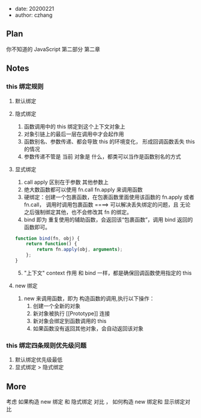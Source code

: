 -   date: 20200221
-   author: czhang

## Plan

你不知道的 JavaScript 第二部分 第二章

## Notes

### this 绑定规则

1. 默认绑定
2. 隐式绑定
    1. 函数调用中的 this 绑定到这个上下文对象上
    2. 对象引链上的最后一层在调用中才会起作用
    3. 函数别名、参数传递、都会导致 this 的环境变化， 形成回调函数丢失 this 的情况
    4. 参数传递不管是 当前 对象是 什么，都类可以当作是函数别名的方式
3. 显式绑定

    1. call apply 区别在于参数 其他参数上
    2. 绝大数函数都可以使用 fn.call fn.apply 来调用函数
    3. 硬绑定：创建一个包裹函数，在包裹函数里面使用该函数的 fn.apply 或者 fn.call， 调用时调用包裹函数 ====> 可以解决丢失绑定的问题，且 无论之后强制绑定其他，也不会修改其 fn 的绑定。
    4. bind 即为 重复使用的辅助函数，会返回该“包裹函数”，调用 bind 返回的函数即可。

    ```js
    function bind(fn, obj) {
        return function() {
            return fn.apply(obj, arguments);
        };
    }
    ```

    5. "上下文" context 作用 和 bind 一样，都是确保回调函数使用指定的 this

4. new 绑定
    1. new 来调用函数，即为 构造函数的调用,执行以下操作：
        1. 创建一个全新的对象
        2. 新对象被执行 [[Prototype]] 连接
        3. 新对象会绑定到函数调用的 this
        4. 如果函数没有返回其他对象，会自动返回该对象

### this 绑定四条规则优先级问题

1. 默认绑定优先级最低
2. 显式绑定 > 隐式绑定

## More

考虑 如果构造 new 绑定 和 隐式绑定 对比 ， 如何构造 new 绑定和 显示绑定对比
